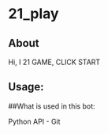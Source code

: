 # 21_play

## About
Hi, I 21 GAME, CLICK START

## Usage:

##What is used in this bot:

Python API - Git
